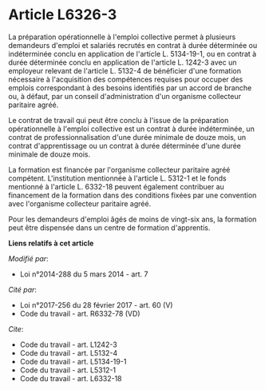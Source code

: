 # Article L6326-3

La préparation opérationnelle à l'emploi collective permet à plusieurs demandeurs d'emploi et salariés recrutés en contrat à
durée déterminée ou indéterminée conclu en application de l'article L. 5134-19-1, ou en contrat à durée déterminée conclu en
application de l'article L. 1242-3 avec un employeur relevant de l'article L. 5132-4 de bénéficier d'une formation nécessaire
à l'acquisition des compétences requises pour occuper des emplois correspondant à des besoins identifiés par un accord de
branche ou, à défaut, par un conseil d'administration d'un organisme collecteur paritaire agréé. 

Le contrat de travail qui peut être conclu à l'issue de la préparation opérationnelle à l'emploi collective est un contrat à
durée indéterminée, un contrat de professionnalisation d'une durée minimale de douze mois, un contrat d'apprentissage ou un
contrat à durée déterminée d'une durée minimale de douze mois. 

La formation est financée par l'organisme collecteur paritaire agréé compétent. L'institution mentionnée à l'article L.
5312-1 et le fonds mentionné à l'article L. 6332-18 peuvent également contribuer au financement de la formation dans des
conditions fixées par une convention avec l'organisme collecteur paritaire agréé. 

Pour les demandeurs d'emploi âgés de moins de vingt-six ans, la formation peut être dispensée dans un centre de formation
d'apprentis.

**Liens relatifs à cet article**

_Modifié par_:

  - Loi n°2014-288 du 5 mars 2014 - art. 7

_Cité par_:

  - Loi n°2017-256 du 28 février 2017 - art. 60 (V)
  - Code du travail - art. R6332-78 (VD)

_Cite_:

  - Code du travail - art. L1242-3
  - Code du travail - art. L5132-4
  - Code du travail - art. L5134-19-1
  - Code du travail - art. L5312-1
  - Code du travail - art. L6332-18
